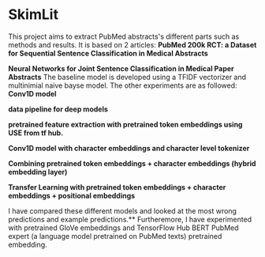 # SkimLit
This project aims to extract PubMed abstracts's different parts such as methods and results.
It is based on 2 articles:
**PubMed 200k RCT: a Dataset for Sequential Sentence Classification in Medical Abstracts**

**Neural Networks for Joint Sentence Classification in Medical Paper Abstracts**
The baseline model is developed using a TFIDF vectorizer and multinimial naive bayse model.
The other experiments are as followed:
**Conv1D model**

**data pipeline for deep models**

**pretrained feature extraction with pretrained token embeddings using USE from tf hub.**

**Conv1D model with character embeddings and character level tokenizer**

**Combining pretrained token embeddings + character embeddings (hybrid embedding layer)**

**Transfer Learning with pretrained token embeddings + character embeddings + positional embeddings**

I have compared these different models and looked at the most wrong predictions and example predictions.**
Furtheremore, I have experimented with pretrained GloVe embeddings and TensorFlow Hub BERT PubMed expert (a language model pretrained on PubMed texts) pretrained embedding.
